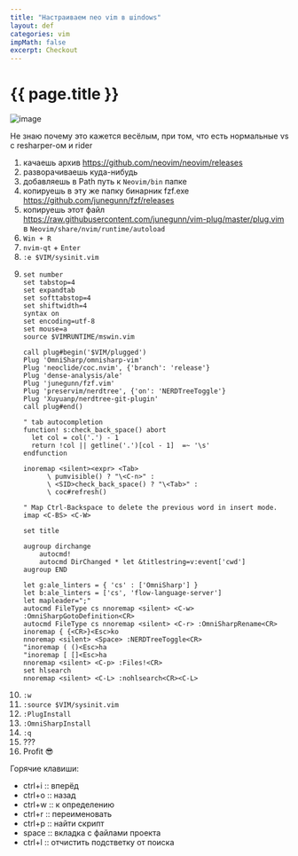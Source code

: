 ```yaml
---
title: "Настраиваем neo vim в шindows"
layout: def
categories: vim
impMath: false
excerpt: Checkout
---
```


# {{ page.title }}

![image](https://user-images.githubusercontent.com/43134602/154825488-0696f26a-f3e0-4a7e-9e12-35aa607b484f.png)

Не знаю почему это кажется весёлым, при том, что есть нормальные vs с resharper-ом и rider

1. качаешь архив https://github.com/neovim/neovim/releases
2. разворачиваешь куда-нибудь
3. добавляешь в Path путь к `Neovim/bin` папке
4. копируешь в эту же папку бинарник fzf.exe https://github.com/junegunn/fzf/releases
5. копируешь этот файл https://raw.githubusercontent.com/junegunn/vim-plug/master/plug.vim в `Neovim/share/nvim/runtime/autoload`
6. `Win + R`
7. `nvim-qt` + `Enter`
8. `:e $VIM/sysinit.vim`
9. ```
   set number
   set tabstop=4
   set expandtab
   set softtabstop=4
   set shiftwidth=4
   syntax on
   set encoding=utf-8
   set mouse=a
   source $VIMRUNTIME/mswin.vim

   call plug#begin('$VIM/plugged')
   Plug 'OmniSharp/omnisharp-vim'
   Plug 'neoclide/coc.nvim', {'branch': 'release'}
   Plug 'dense-analysis/ale'
   Plug 'junegunn/fzf.vim'
   Plug 'preservim/nerdtree', {'on': 'NERDTreeToggle'}
   Plug 'Xuyuanp/nerdtree-git-plugin'
   call plug#end()

   " tab autocompletion
   function! s:check_back_space() abort
     let col = col('.') - 1
     return !col || getline('.')[col - 1]  =~ '\s'
   endfunction

   inoremap <silent><expr> <Tab>
         \ pumvisible() ? "\<C-n>" :
         \ <SID>check_back_space() ? "\<Tab>" :
         \ coc#refresh()

   " Map Ctrl-Backspace to delete the previous word in insert mode.
   imap <C-BS> <C-W>

   set title

   augroup dirchange
       autocmd!
       autocmd DirChanged * let &titlestring=v:event['cwd']
   augroup END

   let g:ale_linters = { 'cs' : ['OmniSharp'] }
   let b:ale_linters = ['cs', 'flow-language-server']
   let mapleader=";"
   autocmd FileType cs nnoremap <silent> <C-w> :OmniSharpGotoDefinition<CR>
   autocmd FileType cs nnoremap <silent> <C-r> :OmniSharpRename<CR>
   inoremap { {<CR>}<Esc>ko
   nnoremap <silent> <Space> :NERDTreeToggle<CR>
   "inoremap ( ()<Esc>ha
   "inoremap [ []<Esc>ha
   nnoremap <silent> <C-p> :Files!<CR>
   set hlsearch
   nnoremap <silent> <C-L> :nohlsearch<CR><C-L>
   ```
8. `:w`
9. `:source $VIM/sysinit.vim`
10. `:PlugInstall`
11. `:OmniSharpInstall`
12. `:q`
13. ???
14. Profit 😎

Горячие клавиши:
- ctrl+i :: вперёд
- ctrl+o :: назад
- ctrl+w :: к определению
- ctrl+r :: переименовать
- ctrl+p :: найти скрипт
- space :: вкладка с файлами проекта
- ctrl+l :: отчистить подстветку от поиска
